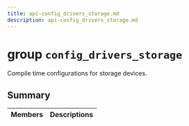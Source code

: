 ```yaml
---
title: api-config_drivers_storage.md
description: api-config_drivers_storage.md
---
```

# group `config_drivers_storage` 

Compile time configurations for storage devices.

## Summary

 Members                        | Descriptions                                
--------------------------------|---------------------------------------------

